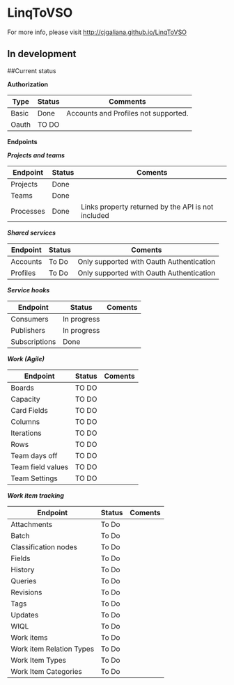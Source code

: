 # LinqToVSO

For more info, please visit http://cjgaliana.github.io/LinqToVSO

In development
------------------------
##Current status

**Authorization**

Type | Status | Comments
------------- | ------------- | -------------
Basic  | Done| Accounts and Profiles not supported.
Oauth  | TO DO|

**Endpoints**

 ***Projects and teams***
 
 Endpoint  | Status | Coments  
 -------------| -------------| -------------
 Projects     | Done    |  
 Teams        | Done         |    
 Processes    | Done         | Links property returned by the API is not included
 
 
  ***Shared services***
  
  Endpoint  | Status | Coments  
 -------------| -------------| -------------
 Accounts     | To Do        | Only supported with Oauth Authentication
 Profiles     | To Do        | Only supported with Oauth Authentication 
 
 
  ***Service hooks***
  
  Endpoint  | Status | Coments  
 -------------| -------------| -------------
 Consumers     | In progress       | 
 Publishers     | In progress       | 
 Subscriptions     | Done       | 
 
 
  ***Work (Agile)***
  
  Endpoint  | Status | Coments  
 -------------| -------------| -------------
 Boards  | TO DO      |   
 Capacity  | TO DO      |   
 Card Fields  | TO DO      |   
 Columns  | TO DO      |   
 Iterations  | TO DO      |   
 Rows  | TO DO      |   
 Team days off  | TO DO      |   
 Team field values  | TO DO      |   
 Team Settings  | TO DO      |   


  ***Work item tracking***
  
  Endpoint  | Status | Coments  
 -------------| -------------| -------------
 Attachments     | To Do        | 
 Batch     | To Do        | 
 Classification nodes     | To Do        | 
 Fields     | To Do        | 
 History     | To Do        | 
 Queries     | To Do        | 
 Revisions     | To Do        | 
 Tags     | To Do        | 
 Updates     | To Do        | 
 WIQL     | To Do        | 
 Work items     | To Do        | 
 Work item Relation Types     | To Do        | 
 Work Item Types     | To Do        | 
 Work Item Categories     | To Do        | 
